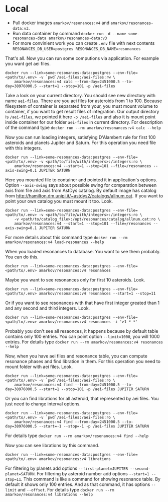 # Local

* Pull docker images `amarkov/resonances:v4` and `amarkov/resonances-data:v3`.
* Run data container by command `docker run -d --name some-resonances-data amarkov/resonances-data:v3`
* For more convinient work you can create `.env` file with next contents ```RESONANCES_DB_USER=postgres RESONANCES_DB_NAME=resonances```

That's all. Now you can run some computions via application.
For example you want get aei files.
```
docker run --link=some-resonances-data:postgres --env-file=<path/to/.env> -v `pwd`/aei-files:/aei-files:rw \
    amarkov/resonances:v4 calc --from-day=2451000.5 --to-day=38976000.5 --start=1 --stop=101 -p /aei-files
```
Take a look on your current directory. You should see new directory with name `aei-files`. There are you aei files for asteroids from 1 to 100.
Because filesystem of container is separated from your, you must mount volume to container, if you want to get result files of integration.
Our output directory is `/aei-files`, we pointed it here `-p /aei-files` and also it is mount point inside container for our folder `aei-files`
in current directory. For description of the command type `docker run --rm amarkov/resonances:v4 calc --help`

Now you can run loading integers, satisfying D'Alambert rule for first 100 asteroids and planets Jupiter and Saturn.
For this operation you need file with this integers.
```
docker run --link=some-resonances-data:postgres --env-file=<path/to/.env> -v <path/to/file/with/integers>:/integers:ro \
    amarkov/resonances:v4 --start=1 --stop=101 --file=/resonances --axis-swing=0.1 JUPITER SATURN
```
Here you mounted file to container and pointed it in application's options. Option `--axis-swing` says about possible swing for
comparation between axis from file and axis from AstDys catalog. By default image has catalog from
http://hamilton.dm.unipi.it/~astdys2/catalogs/allnum.cat. If you want to point your own catalog you must mount it too. Look.
```
docker run --link=some-resonances-data:postgres --env-file=<path/to/.env> -v <path/to/file/with/integers>:/integers:ro \
    -v <path/to/catalog_file>:/opt/resonances/catalog/allnum.cat:ro \
    amarkov/resonances:v4 --start=1 --stop=101 --file=/resonances --axis-swing=0.1 JUPITER SATURN
```
For more details about this command type `docker run --rm amarkov/resonances:v4 load-resonances --help`

When you loaded resonances to database. You want to see them probably. You can do this.
```
docker run --link=some-resonances-data:postgres --env-file=<path/to/.env> amarkov/resonances:v4 resonances
```
Maybe you want to see resonances only for first 10 asteroids. Look.
```
docker run --link=some-resonances-data:postgres --env-file=<path/to/.env> amarkov/resonances:v4 resonances --start=1 --stop=11
```
Or if you want to see resonances with that have first integer greated than 1 and any second and third integers. Look.
```
docker run --link=some-resonances-data:postgres --env-file=<path/to/.env> amarkov/resonances:v4 resonances -i '>1 * *'
```
Probably you don't see all resaonces, it happens because by default table contains only 100 entries.
You can point option `--limit=1000`, you will 1000 entries. For details type `docker run --rm amarkov/resonances:v4 resonances --help`

Now, when you have aei files and resonance table, you can compute resonance phases and find libration in them.
For this operation you need to mount folder with aei files. Look.
```
docker run --link=some-resonances-data:postgres --env-file=<path/to/.env> -v `pwd`/aei-files:/aei-files:ro \
    amarkov/resonances:v4 find --from-day=2451000.5 --to-day=38976000.5 --start=1 --stop=101 -p /aei-files JUPITER SATURN
```
Or you can find librations for all asteroid, that represented by aei files. You just need to change interval options.
```
docker run --link=some-resonances-data:postgres --env-file=<path/to/.env> -v `pwd`/aei-files:/aei-files:ro \
    amarkov/resonances:v4 find --from-day=2451000.5 --to-day=38976000.5 --start=-1 --stop=-1 -p /aei-files JUPITER SATURN
```
For details type `docker run --rm amarkov/resonances:v4 find --help`

Now you can see librations by this command.
```
docker run --link=some-resonances-data:postgres --env-file=<path/to/.env> amarkov/resonances:v4 librations
```
For filtering by planets add options `--first-planet=JUPITER --second-planet=SATURN`. For filtering by asteroid number
add options `--start=1 --stop=11`. This command is like a command for showing resonance table. By default it shows only
100 entries. And as that command, it has options `--limit` and `--offset`.
For details type `docker run --rm amarkov/resonances:v4 librations --help`
